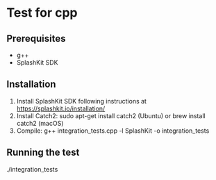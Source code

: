 # Test for cpp

## Prerequisites
- g++
- SplashKit SDK

## Installation
1. Install SplashKit SDK following instructions at https://splashkit.io/installation/
2. Install Catch2: sudo apt-get install catch2 (Ubuntu) or brew install catch2 (macOS)
3. Compile: g++ integration_tests.cpp -l SplashKit -o integration_tests

## Running the test
./integration_tests
